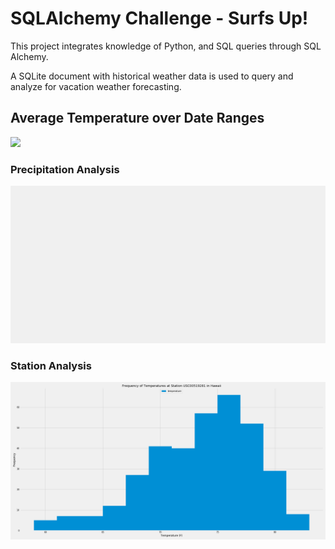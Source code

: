 # SQLAlchemy Challenge - Surfs Up!

This project integrates knowledge of Python, and SQL queries through SQL Alchemy.

A SQLite document with historical weather data is used to query and analyze for vacation weather forecasting.

## Average Temperature over Date Ranges

![](avtripbar.png)

### Precipitation Analysis

![](prcp_hi.png)


### Station Analysis

![](temperaturehist.png)

